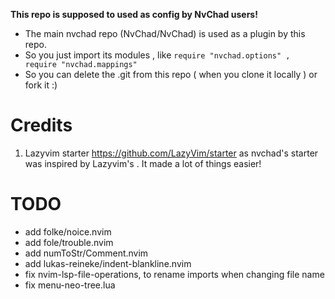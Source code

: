 **This repo is supposed to used as config by NvChad users!**

- The main nvchad repo (NvChad/NvChad) is used as a plugin by this repo.
- So you just import its modules , like `require "nvchad.options" , require "nvchad.mappings"`
- So you can delete the .git from this repo ( when you clone it locally ) or fork it :)

# Credits

1) Lazyvim starter <https://github.com/LazyVim/starter> as nvchad's starter was inspired by Lazyvim's . It made a lot of things easier!

# TODO

- add folke/noice.nvim
- add fole/trouble.nvim
- add numToStr/Comment.nvim
- add lukas-reineke/indent-blankline.nvim
- fix nvim-lsp-file-operations, to rename imports when changing file name
- fix menu-neo-tree.lua
